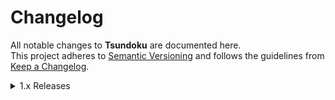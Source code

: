 # Changelog

All notable changes to **Tsundoku** are documented here.  
This project adheres to [Semantic Versioning](https://semver.org/) and follows the guidelines from [Keep a Changelog](https://keepachangelog.com).

<details>
<summary>1.x Releases</summary>

### 1.5.0 - 2025-10-19

#### Fixed

- Fix breaking changes from the last version `1.4.3` by reverting **ReactiveUI.Avalonia** back to **Avalonia.ReactiveUI** and **ReactiveUI.SourceGenerators** back to **ReactiveUI.Fody**

### 1.4.3 - 2025-10-18

#### Changed

- Updated discord app icon to the new app icon
- Added a button when editing a series in discord rich presence to go that series AL or MangaDex link
- Removed **ReactiveUI.Fody** for **ReactiveUI.SourceGenerators**
- Removed **Avalonia.ReactiveUI** for **ReactiveUI.Avalonia**
- Updated **Avalonia** to `11.3.7`
- Updated **System.Drawing.Common** to `9.0.10`
- Updated **NLog** to `6.0.5`
- Updated **Microsoft.Extensions.Http** to `9.0.10`
- Updated **System.Linq.Dynamic.Core** to `1.6.9`

### 1.4.2 - 2025-09-29

#### Changed

- Added and updated tooltips for EditSeriesWindow buttons for clarity
- Updated **ZLinq** to `1.5.3`
- Updated **System.Linq.Dynamic.Core** to `1.6.8`

### 1.4.1 - 2025-09-20

#### Changed

- Updated **Avalonia** to `11.3.6`.
- Updated **NLog** to `6.0.4`.
- Updated **MangaAndLightNovelWebScrape** to `5.0.2`.
- Removed `Indigo` website support
- Removed `Waterstones` website support
- Removed `FireFox` browser support

#### Fixed

- Removed `MangaAndLightNovelWebScrape` logging

### 1.4.0 - 2025-08-10

#### Changed

- Updated **Avalonia** to `11.3.3`.
- Updated **NLog** to `6.0.3`.
- Added search when adding a new series: a list appears on the left; select an item to use add it.
- Added **Goodreads** import.
- During price analysis, other controls are disabled until the scrape completes.

#### Fixed

- ComboBox & ListBox selection styling.
- `Hentai` filter is now selectable.
- Crash when selecting a genre filter (introduced in the last version).
- Changing a series’ demographic now updates percentages correctly.
- Pie chart labels no longer misalign when values change.
- Import no longer crashes on file I/O errors.
- Price analysis window resets correctly if the scrape fails.

### 1.3.1 – 2025-06-27

#### Changed

- Updated all **Avlonia** libs to `11.3.2`
- Updated logging format message

#### Fixed

- Changing rating or volumes read for a series no longer clears/resets the value amount

### 1.3.0 – 2025-06-22

#### Changed

- Updated **NLog** to `6.0.0`
- Added **Hentai** to genre list
- Added **Supervisor** as a valid staff role
- Added support for new MangaDex languages: `Albanian, Belarusian, Bosnian, Galician, Gujarati, Icelandic, Kannada, Latvian, Macedonian, Malayalam, Marathi, Punjabi, Slovenian, Telugu, and Urdu`
- Improved Discord rich presence to show the series the user is editing if clicked, shows the title and format
- Added a loading dialog for long-running operations (e.g., importing or exporting data)
- Removed support for the following currencies: `₣, ₻`
- Added support for the following currencies: `Rp, RM, R$, ₪, ₴, zł, Ft, Kč, kr, lei, ৳, ₮, KM, Br, L, din, ден, ر.س, د.إ, د.ك, Rs`
- Changed maximum value format to `0000000000000000.00`
- App will automatically clean up unused cover images on startup
- Added supports for importing collections from Libib via their csv export

#### Performance Improvements

- Improved performance of the AniList client
- Improved performance of the MangaDex client
- Improved cover-image downloading

#### Fixed

- Series with missing cover images now automatically retrieve a new cover on refresh
- Clicking a button for an already open window now sets the focus to that window
- Fixed currency-symbol placement in collection and series value amounts based on locale
- Extended MangaDex description parser to handle additional edge cases (refresh a series to apply)
- Fixed MangaDex staff-name retrieval to correctly return both native and full names
- When searching by title (without ID), MangaDex and AniList API calls are now ordered by relevance to improve matching for ambiguous titles
- Editing Series window now correctly displays the title in the selected language (instead of always using Romaji)
- Series description now defaults to the original language if an English description is not available for MangaDex entries

### 1.2.0 – 2025-06-14

#### Changed

- Updated **System.Drawing.Common** to `v9.0.6`  
- Updated **System.Linq.Dynamic.Core** to `v1.6.6`  
- Updated **Microsoft.Extensions.Http** to `v9.0.6`  
- Renamed **Value** to **Total Value** in the *Add New Series* window
- Updated **Publisher, Staff, & Description** series card text to be bold

#### Fixed

- Resolved issue where refreshing a series with a changed status would break the UI layout until hovered  
- Fixed bug where changing a cover via URL failed due to folder permission errors  
- Fixed issue where a successful refresh would delete the cover filename  

### 1.1.0 – 2025-06-08

#### Changed

- Updated Avalonia to **v11.3.1**  
- Updated DiscordRichPresence to **v1.3.0.28**  
- Updated DynamicData to **v9.4.1**  
- Updated NLog to **v5.5.0**  
- Updated System.Linq.Dynamic.Core to **v1.6.5**  
- Updated Projektanker.Icons.Avalonia.FontAwesome to **v9.6.2**  
- Centered **Genres** title in the Series Edit Window  
- Added padding to the top of the Series Edit Window buttons  
- Reduced Settings Window max height to **845**  
- Renamed **Mean Score** to **Mean Rating** in the Statistics window.

#### Fixed

- Make series title text copyable by clicking on it.  
- Correct Mean Rating calculation logic.  
- Ensure the log file is created on first run.  
- Enable the Series Edit button to fire properly.  
- Prevent “refresh” from duplicating series cards.  
- Display the app icon at its intended size.  
- Hover title now displays correctly  
- Full series title is copied on click if the series card title text overflows

</details>

<!--
<details>
<summary>1.0.0 – 2025-05-01</summary>

### Added
- Initial release of Tsundoku.
- Basic series lookup (MangaDex + AniList).
- Series card UI with title, cover image, and stats.

</details>
-->

</details>
